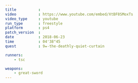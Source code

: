 ```yaml
---
title          :
video          : https://www.youtube.com/embed/XtBF8SMoxTs
video_type     : youtube
run_type       : freestyle
platform       : ps4
patch_version  :
date           : 2018-06-23
time           : 04'38"45
quest          : 9★-the-deathly-quiet-curtain

runners:
    - tsc

weapons:
    - great-sword
---
```

